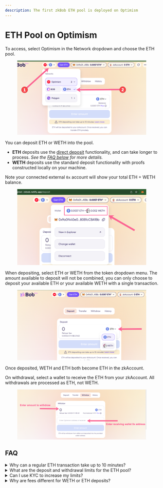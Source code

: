 ```yaml
---
description: The first zkBob ETH pool is deployed on Optimism
---
```


# ETH Pool on Optimism

To access, select Optimism in the Network dropdown and choose the ETH pool.

<figure><img src="../../.gitbook/assets/network-dropdown-1.png" alt=""><figcaption></figcaption></figure>

You can deposit ETH or WETH into the pool.&#x20;

* **ETH** deposits use the [direct deposit](../../zkbob-app/zkbob-direct-deposits.md) functionality, and can take longer to process. _See the_ [_FAQ below_](eth-pool-on-optimism.md#faq) _for more details._
* **WETH** deposits use the standard deposit functionality with proofs constructed locally on your machine.

Note your connected external `0x` account will show your total ETH + WETH balance.&#x20;

<figure><img src="../../.gitbook/assets/combined.png" alt=""><figcaption></figcaption></figure>

When depositing, select ETH or WETH from the token dropdown menu. The amount available to deposit will not be combined, you can only choose to deposit your available ETH or your available WETH with a single transaction.

<figure><img src="../../.gitbook/assets/to-eth.png" alt=""><figcaption></figcaption></figure>

Once deposited, WETH and ETH both become ETH in the zkAccount.

On withdrawal, select a wallet to receive the ETH from your zkAccount. All withdrawals are processed as ETH, not WETH.

<figure><img src="../../.gitbook/assets/withdraw1 (1).png" alt=""><figcaption></figcaption></figure>

## FAQ

<details>

<summary>Why can a regular ETH transaction take up to 10 minutes?</summary>

\=ETH deposits use the direct deposit functionality, where proofs are constructed remotely. Deposits can also be batched during this process.

This decreases the gas costs for the relayer and for your transactions, but can result in additional time for the transaction to process.&#x20;

</details>

<details>

<summary>What are the deposit and withdrawal limits for the ETH pool?</summary>

The default limits are 5 ETH deposited per day/per address with a total of 150 ETH total daily deposits from all addresses. All withdrawal from all users cannot exceed 150 ETH per day. \
\
You can increase your deposit limit to 10 ETH per day with [optional KYC through the Know your Cat protocol](../../zkbob-app/optional-kyc.md).

</details>

<details>

<summary>Can I use KYC to increase my limits?</summary>

You can double your deposit limits to 10 WETH/day by using the [Know your Cat protocol for KYC](../../zkbob-app/optional-kyc.md). ETH deposits are not yet available for KYC, but this will be implemented soon. _Note that KYC limit increases are not available in all jurisdictions._&#x20;

</details>

<details>

<summary>Why are fees different for WETH or ETH deposits?</summary>

A different mechanism (direct deposits) is used for depositing ETH. It involves sending the transaction to a relayer which creates the proof and the relayer may batch transactions depending on the number of transactions. This results in lower fees for ETH deposits but longer transaction times.

For WETH deposits the token is approved for use by the contract and proofs are constructed locally. Deposits are completed more quickly but may have higher gas costs depending on network usage and congestion.

</details>







